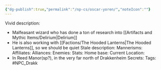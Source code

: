 ```yaml
---
{"dg-publish":true,"permalink":"/np-cs/oscar-yoren/","noteIcon":""}
---
```


Vivid description: 
- Malfeasant wizard who has done a ton of research into [[Artifacts and Mythic Items/Delirium\|Delirium]]
- He is also working with [[Factions/The Hooded Lanterns\|The Hooded Lanterns]], so we should be quiet
Stale description: 
Mannerisms: 
Affiliates: 
Alliances: 
Enemies: 
Stats: 
Home base: 
Current Location:
- In Reed Manor(sp?), in the very far north of Drakkenheim
Secrets: 
Tags: #NPC_Drakk 